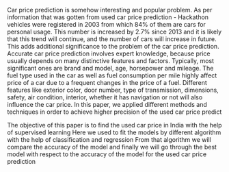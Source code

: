 Car price prediction is somehow interesting and popular problem. As per information that was gotten from used car price prediction - Hackathon vehicles were registered in 2003 from which 84% of them are cars for personal usage. This number is increased by 2.7% since 2013 and it is likely that this trend will continue, and the number of cars will increase in future. This adds additional significance to the problem of the car price prediction. 
                      Accurate car price prediction involves expert knowledge, because price usually depends on many distinctive features and factors. Typically, most significant ones are brand and model, age, horsepower and mileage. The fuel type used in the car as well as fuel consumption per mile highly affect price of a car due to a frequent changes in the price of a fuel. Different features like exterior color, door number, type of transmission, dimensions, safety, air condition, interior, whether it has navigation or not will also influence the car price. In this paper, we applied different methods and techniques in order to achieve higher precision of the used car price predict
                      

   The objective of this paper is to find the used car price in India with the help of supervised learning 
Here we used to fit the models by different algorithm with the help of classification and regression
From that algorithm we will compare the accuracy of the model and finally we will go through the best model with respect to the accuracy of the model for the used car price prediction

   










































